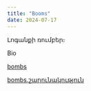 ```yaml
---
title: "Booms"
date: 2024-07-17
---
```


Լոգանքի ռումբեր։



Bio

 [bombs](https://youtu.be/dNs4maMLAK8?si=G3W7apR8xtfV-U-x)

[bombs.շարունակություն](https://youtu.be/vidWeZbd69o?si=LG1-lMoQ9w4CRIMF)

